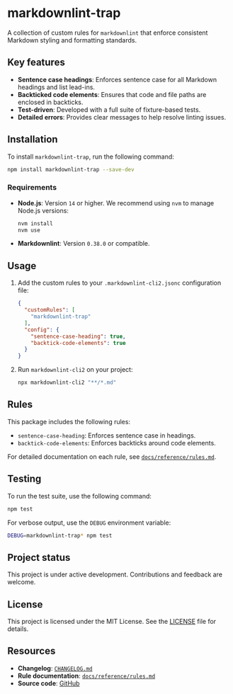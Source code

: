 # markdownlint-trap

A collection of custom rules for `markdownlint` that enforce consistent Markdown styling and formatting standards.

## Key features

- **Sentence case headings**: Enforces sentence case for all Markdown headings and list lead-ins.
- **Backticked code elements**: Ensures that code and file paths are enclosed in backticks.
- **Test-driven**: Developed with a full suite of fixture-based tests.
- **Detailed errors**: Provides clear messages to help resolve linting issues.

## Installation

To install `markdownlint-trap`, run the following command:

```bash
npm install markdownlint-trap --save-dev
```

### Requirements

- **Node.js**: Version `14` or higher. We recommend using `nvm` to manage Node.js versions:

  ```bash
  nvm install
  nvm use
  ```

- **Markdownlint**: Version `0.38.0` or compatible.

## Usage

1. Add the custom rules to your `.markdownlint-cli2.jsonc` configuration file:

    ```json
    {
      "customRules": [
        "markdownlint-trap"
      ],
      "config": {
        "sentence-case-heading": true,
        "backtick-code-elements": true
      }
    }
    ```

2. Run `markdownlint-cli2` on your project:

    ```bash
    npx markdownlint-cli2 "**/*.md"
    ```

## Rules

This package includes the following rules:

- `sentence-case-heading`: Enforces sentence case in headings.
- `backtick-code-elements`: Enforces backticks around code elements.

For detailed documentation on each rule, see [`docs/reference/rules.md`](./docs/reference/rules.md).

## Testing

To run the test suite, use the following command:

```bash
npm test
```

For verbose output, use the `DEBUG` environment variable:

```bash
DEBUG=markdownlint-trap* npm test
```

## Project status

This project is under active development. Contributions and feedback are welcome.

## License

This project is licensed under the MIT License. See the [LICENSE](./LICENSE) file for details.

## Resources

- **Changelog**: [`CHANGELOG.md`](./CHANGELOG.md)
- **Rule documentation**: [`docs/reference/rules.md`](./docs/reference/rules.md)
- **Source code**: [GitHub](https://github.com/your-username/markdownlint-trap)
